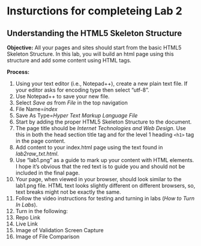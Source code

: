 # Insturctions for completeing Lab 2 
## Understanding the HTML5 Skeleton Structure

**Objective:**
All your pages and sites should start from the basic HTML5 Skeleton Structure. In this lab, you will build an html page using this structure and add some content using HTML tags. 

**Process:**
1. Using your text editor (i.e., Notepad++), create a new plain text file. If your editor asks for encoding type then select “utf-8”. 
1. Use Notepad++ to save your new file. 
  1. Select *Save as* from *File* in the top navigation
  1. File Name=*index*
  1. Save As Type=*Hyper Text Markup Language File*
1. Start by adding the proper HTML5 Skeleton Structure to the document.
1. The page title should be *Internet Technologies and Web Design*. Use this in both the head section title tag and for the level 1 heading ```<h1>``` tag in the page content.
1. Add content to your index.html page using the text found in *lab2raw_txt.html*. 
1. Use “lab1.png” as a guide to mark up your content with HTML elements. I hope it’s obvious that the red text is to guide you and should not be included in the final page. 
1. Your page, when viewed in your browser, should look similar to the lab1.png file. HTML text looks slightly different on different browsers, so, text breaks might not be exactly the same.
1. Follow the video instructions for testing and turning in labs (*How to Turn In Labs*). 
1. Turn in the following:
  1. Repo Link
  1. Live Link
  1. Image of Validation Screen Capture
  1. Image of File Comparison

  


